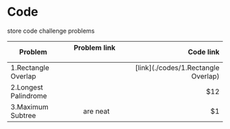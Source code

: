# Code
store code challenge problems

| Problem        | Problem link           | Code link |
| ------------- |:-------------:| -----:|
|1.Rectangle Overlap      | | [link](./codes/1.Rectangle Overlap) |
| 2.Longest Palindrome     |       |   $12 |
|3.Maximum Subtree | are neat      |    $1 |
